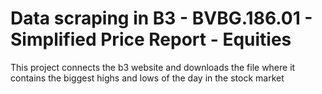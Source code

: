 # Data scraping in B3 - BVBG.186.01 - Simplified Price Report - Equities

This project connects the b3 website and downloads the file where it contains the biggest highs and lows of the day in the stock market



